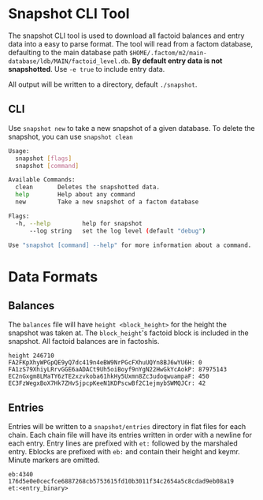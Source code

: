 # Snapshot CLI Tool

The snapshot CLI tool is used to download all factoid balances and entry data into a easy to parse format. The tool will read from a factom database, defaulting to the main database path `$HOME/.factom/m2/main-database/ldb/MAIN/factoid_level.db`. **By default entry data is not snapshotted**. Use `-e true` to include entry data. 

All output will be written to a directory, default `./snapshot`.

## CLI

Use `snapshot new` to take a new snapshot of a given database. To delete the snapshot, you can use `snapshot clean`

```bash
Usage:
  snapshot [flags]
  snapshot [command]

Available Commands:
  clean       Deletes the snapshotted data.
  help        Help about any command
  new         Take a new snapshot of a factom database

Flags:
  -h, --help         help for snapshot
      --log string   set the log level (default "debug")

Use "snapshot [command] --help" for more information about a command.
```

# Data Formats

## Balances

The `balances` file will have `height <block_height>` for the height the snapshot was taken at. The `block_height`'s factoid block is included in the snapshot. All factoid balances are in factoshis.

```
height 246710
FA2FKpXhyWPGpQE9yQ7dc419n4eBW9NrPGcFXhuUQYn8BJ6wYU6H: 0
FA1zS79XhiyLRrvGGE6aADACt9Uh5oiBoyf9nYgN22HwGkYcAokP: 87975143
EC2nGxgm8LMaTY6zTE2xzvkoba61hkHy5Uxmn8Zc3udoqwuampaF: 450
EC3FzWegxBoX7Hk7ZHvSjpcpKeeN1KDPscwBf2C1ejmybSWMQJCr: 42
```

## Entries

Entries will be written to a `snapshot/entries` directory in flat files for each chain. Each chain file will have its entries written in order with a newline for each entry. Entry lines are prefixed with `et:` followed by the marshaled entry. Eblocks are prefixed with `eb:` and contain their height and keymr. Minute markers are omitted.

```
eb:4340 176d5e0e0cecfce6887268cb5753615fd10b3011f34c2654a5c8cdad9eb08a19
et:<entry_binary>
```